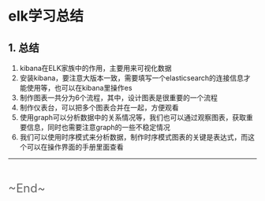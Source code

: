# elk学习总结
<ClientOnly>
  <Valine></Valine>
</ClientOnly>

## 1. 总结
1. kibana在ELK家族中的作用，主要用来可视化数据
2. 安装kibana，要注意大版本一致，需要填写一个elasticsearch的连接信息才能使用等，也可以在kibana里操作es
3. 制作图表一共分为6个流程，其中，设计图表是很重要的一个流程
4. 制作仪表台，可以把多个图表合并在一起，方便观看
5. 使用graph可以分析数据中的关系情况等，我们也可以通过观察图表，获取重要信息，同时也需要注意graph的一些不稳定情况
6. 我们可以使用时序模式来分析数据，制作时序模式图表的关键是表达式，而这个可以在操作界面的手册里面查看

---
<br />

<font color="#666" size="5">\~End~</font>